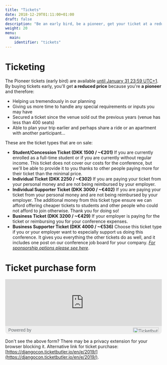 ```yaml
---
title: "Tickets"
date: 2018-12-29T01:11:00+01:00
draft: false
description: "Be an early bird, be a pioneer, get your ticket at a reduced price before January 31."
weight: 20
menu:
  main:
    identifier: "tickets"
---
```


# Ticketing

The Pioneer tickets (early bird) are available <u>until January 31 23:59 UTC+1</u>. By buying tickets early, you'll get <strong>a reduced price</strong> because you're <strong>a pioneer</strong> and therefore:

* Helping us tremendously in our planning
* Giving us more time to handle any special requirements or inputs you may have
* Secured a ticket since the venue sold out the previous years (venue has less than 400 seats)
* Able to plan your trip earlier and perhaps share a ride or an apartment with another participant...

These are the ticket types that are on sale:

* <strong>Student/Concession Ticket (DKK 1500 / ~€201)</strong>
If you are currently enrolled as a full-time student or if you are currently without regular income. This ticket does not cover our costs for the conference, but we'll be able to provide it to you thanks to other people paying more for their ticket than the minimal price.
* <strong>Individual Ticket (DKK 2250 / ~€302)</strong>
If you are paying your ticket from your personal money and are not being reimbursed by your employer.
* <strong>Individual Supporter Ticket (DKK 3000 / ~€402)</strong>
If you are paying your ticket from your personal money and are not being reimbursed by your employer.
The additional money from this ticket type ensure we can afford offering cheaper tickets to students and other people who could not afford to join otherwise. Thank you for doing so!
* <strong>Business Ticket (DKK 3200 / ~€429)</strong>
If your employer is paying for the ticket or reimbursing you for your conference expenses.
* <strong>Business Supporter Ticket (DKK 4000 / ~€536)</strong>
Choose this ticket type if you or your employer want to especially support us doing this conference. It gives you everything the other tickets do as well, and it includes one post on our conference job board for your company.
<i>[For sponsorship options please see here](https://2019.djangocon.eu/sponsors/)</i>.

# Ticket purchase form

<div style="width:100%;max-width:810px;margin:0 auto; background-color: #EEE; border-radius: 10px;"><iframe class="ticketbutler-iframe" src="https://djangocon.ticketbutler.io/en/e/2019/iframe/" style="display:block;width:100%;border:0" scrolling="no"></iframe><div style="display:flex;align-items:center; padding: 0 10px;"><span style="margin:5px 0;font-size:14px;color:#63696d;width:100%;font-family:Helvetica, sans-serif;">Powered by</span><a href="//ticketbutler.io" target="_blank" rel="noopener noreferrer"><img style="font-size:14px;color:#63696d;width:100%;max-height:15px;max-width:160px" src="https://djangocon.ticketbutler.io/static/img/ticketbutler_logo.png" alt="Ticketbutler"/></a></div><script type="text/javascript" src="https://djangocon.ticketbutler.io/static/js/lib/embed.min.js"></script><script type="text/javascript">iFrameResize(
              {heightCalculationMethod: 'lowestElement'},
              ".ticketbutler-iframe"
            )</script></div>

Don't see the above form? There may be a privacy extension for your browser blocking it. Alternative link for ticket purchase: [https://djangocon.ticketbutler.io/en/e/2019/](https://djangocon.ticketbutler.io/en/e/2019/).
